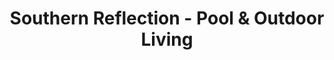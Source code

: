 ---
title: "Southern Reflection - Pool & Outdoor Living"
url: /clemmons/southern-reflection-pool-and-outdoor-living/
shop: swimming pool
---